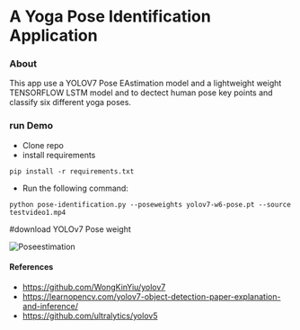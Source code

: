 # A Yoga Pose Identification Application
### About 
This app use a YOLOV7 Pose EAstimation model and a lightweight weight TENSORFLOW LSTM model and to dectect human pose key points and classify six different yoga poses.
### run Demo
- Clone repo
- install requirements
```
pip install -r requirements.txt
```
- Run the following command:
```
python pose-identification.py --poseweights yolov7-w6-pose.pt --source testvideo1.mp4
```

#download YOLOv7 Pose weight

![Poseestimation](https://user-images.githubusercontent.com/62513924/184828485-ec0dbb52-6e20-47f1-94ec-03fd1c6cb5fb.png)

#### References
- https://github.com/WongKinYiu/yolov7
- https://learnopencv.com/yolov7-object-detection-paper-explanation-and-inference/
- https://github.com/ultralytics/yolov5





